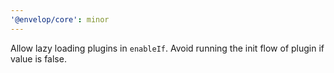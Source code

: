 ```yaml
---
'@envelop/core': minor
---
```


Allow lazy loading plugins in `enableIf`. Avoid running the init flow of plugin if value is false.
